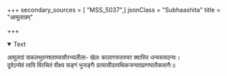 +++
secondary_sources = [ "MSS_5037",]
jsonClass = "Subhaashita"
title = "आमूलाग्रम्"

+++

<details open><summary>Text</summary>

आमूलाग्रं सकलभुवनश्लाघ्यसौरभ्यलीला- खेलः कालागरुतरुवर क्वास्ति धन्यस्त्वदन्यः।  
दूयेऽप्येवं त्वयि विरचितं वीक्ष्य सङ्गं भुजङ्गैः प्रत्यासीदत्पथिकजनताप्राणघातैकतानैः॥
</details>
